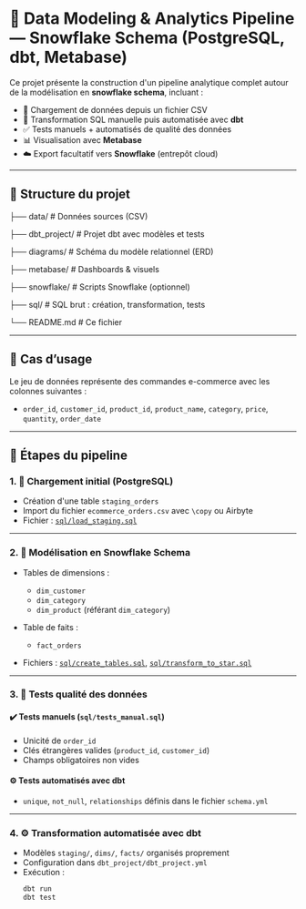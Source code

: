 # 🧱 Data Modeling & Analytics Pipeline — Snowflake Schema (PostgreSQL, dbt, Metabase)

Ce projet présente la construction d'un pipeline analytique complet autour de la modélisation en **snowflake schema**, incluant :

- 💾 Chargement de données depuis un fichier CSV
- 🧠 Transformation SQL manuelle puis automatisée avec **dbt**
- ✅ Tests manuels + automatisés de qualité des données
- 📊 Visualisation avec **Metabase**
- ☁️ Export facultatif vers **Snowflake** (entrepôt cloud)

---

## 📁 Structure du projet

├── data/ # Données sources (CSV)

├── dbt_project/ # Projet dbt avec modèles et tests

├── diagrams/ # Schéma du modèle relationnel (ERD)

├── metabase/ # Dashboards & visuels

├── snowflake/ # Scripts Snowflake (optionnel)

├── sql/ # SQL brut : création, transformation, tests

└── README.md # Ce fichier


---

## 📌 Cas d’usage

Le jeu de données représente des commandes e-commerce avec les colonnes suivantes :

- `order_id`, `customer_id`, `product_id`, `product_name`, `category`, `price`, `quantity`, `order_date`

---

## 🧱 Étapes du pipeline

### 1. 🔄 Chargement initial (PostgreSQL)

- Création d'une table `staging_orders`
- Import du fichier `ecommerce_orders.csv` avec `\copy` ou Airbyte
- Fichier : [`sql/load_staging.sql`](sql/load_staging.sql)

---

### 2. 🧊 Modélisation en **Snowflake Schema**

- Tables de dimensions :
  - `dim_customer`
  - `dim_category`
  - `dim_product` (référant `dim_category`)
- Table de faits :
  - `fact_orders`

- Fichiers : [`sql/create_tables.sql`](sql/create_tables.sql), [`sql/transform_to_star.sql`](sql/transform_to_star.sql)

---

### 3. 🧪 Tests qualité des données

#### ✔️ Tests manuels (`sql/tests_manual.sql`)

- Unicité de `order_id`
- Clés étrangères valides (`product_id`, `customer_id`)
- Champs obligatoires non vides

#### ⚙️ Tests automatisés avec dbt

- `unique`, `not_null`, `relationships` définis dans le fichier `schema.yml`

---

### 4. ⚙️ Transformation automatisée avec **dbt**

- Modèles `staging/`, `dims/`, `facts/` organisés proprement
- Configuration dans `dbt_project/dbt_project.yml`
- Exécution :
  ```bash
  dbt run
  dbt test
